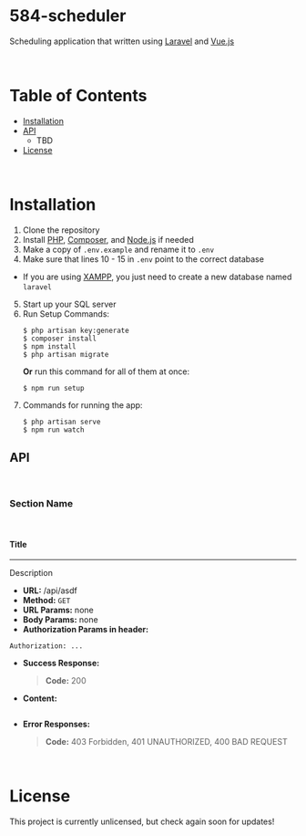# 584-scheduler
Scheduling application that written using [Laravel](https://laravel.com/) and [Vue.js](https://vuejs.org/)

<br>

# Table of Contents
- [Installation](#Installation)
- [API](#api)
    * TBD
- [License](#license)

<br>

# Installation
1. Clone the repository
2. Install [PHP](https://www.php.net/downloads), [Composer](https://getcomposer.org/download/), and [Node.js](https://nodejs.org/en/) if needed
3. Make a copy of `.env.example` and rename it to `.env`
4.  Make sure that lines 10 - 15 in `.env` point to the correct database
  * If you are using [XAMPP](https://www.apachefriends.org/download.html), you just need to create a new database named `laravel`
5. Start up your SQL server
6. Run Setup Commands:
    ```properties
    $ php artisan key:generate
    $ composer install
    $ npm install
    $ php artisan migrate
    ```
    **Or** run this command for all of them at once:
    ```properties
    $ npm run setup
    ```
7. Commands for running the app:
    ```properties
    $ php artisan serve
    $ npm run watch
    ```
## API

<br>

### **Section Name**

<br>

#### Title
---
Description
* **URL:**
/api/asdf
* **Method:**
`GET`
* **URL Params:**
none
* **Body Params:**
none
* **Authorization Params in header:**
```
Authorization: ...
```
* **Success Response:**
  > **Code:** 200 
* **Content:**
```js

```
* **Error Responses:**
  > **Code:** 403 Forbidden, 401 UNAUTHORIZED, 400 BAD REQUEST


<br>

# License
This project is currently unlicensed, but check again soon for updates!